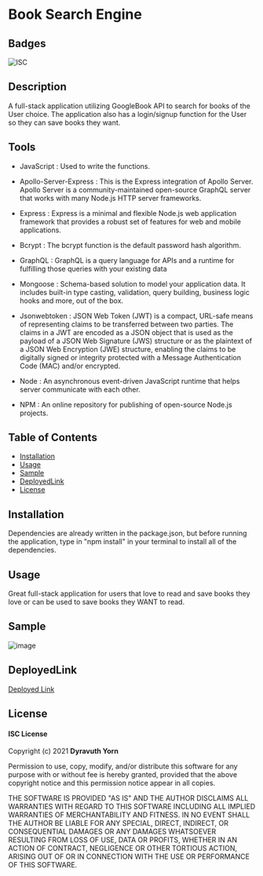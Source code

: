 # Book Search Engine

## Badges

![ISC](https://img.shields.io/badge/license-ISC-success)

## Description

A full-stack application utilizing GoogleBook API to search for books of the User choice. The application also has a login/signup function for the User so they can save books they want.

## Tools

- JavaScript : Used to write the functions.

- Apollo-Server-Express : This is the Express integration of Apollo Server. Apollo Server is a community-maintained open-source GraphQL server that works with many Node.js HTTP server frameworks.

- Express : Express is a minimal and flexible Node.js web application framework that provides a robust set of features for web and mobile applications.

- Bcrypt : The bcrypt function is the default password hash algorithm.

- GraphQL : GraphQL is a query language for APIs and a runtime for fulfilling those queries with your existing data

- Mongoose :  Schema-based solution to model your application data. It includes built-in type casting, validation, query building, business logic hooks and more, out of the box.

- Jsonwebtoken : JSON Web Token (JWT) is a compact, URL-safe means of representing
   claims to be transferred between two parties.  The claims in a JWT
   are encoded as a JSON object that is used as the payload of a JSON
   Web Signature (JWS) structure or as the plaintext of a JSON Web
   Encryption (JWE) structure, enabling the claims to be digitally
   signed or integrity protected with a Message Authentication Code
   (MAC) and/or encrypted.

- Node : An asynchronous event-driven JavaScript runtime that helps server communicate with each other.

- NPM : An online repository for publishing of open-source Node.js projects.

## Table of Contents

- [Installation](#installation)
- [Usage](#usage)
- [Sample](#sample)
- [DeployedLink](#DeployedLink)
- [License](#license)

## Installation

Dependencies are already written in the package.json, but before running the application, type in "npm install" in your terminal to install all of the dependencies.

## Usage

Great full-stack application for users that love to read and save books they love or can be used to save books they WANT to read.

## Sample

![image](https://user-images.githubusercontent.com/79943553/133965187-027c7fd2-e96f-4e72-b6f6-dd8c5a665701.png)


## DeployedLink

[Deployed Link](https://radiant-bayou-90740.herokuapp.com/)

## License

#### ISC License

Copyright (c) 2021 <strong>Dyravuth Yorn</strong>

Permission to use, copy, modify, and/or distribute this software for any purpose with or without fee is hereby granted, provided that the above copyright notice and this permission notice appear in all copies.

THE SOFTWARE IS PROVIDED "AS IS" AND THE AUTHOR DISCLAIMS ALL WARRANTIES WITH REGARD TO THIS SOFTWARE INCLUDING ALL IMPLIED WARRANTIES OF MERCHANTABILITY AND FITNESS. IN NO EVENT SHALL THE AUTHOR BE LIABLE FOR ANY SPECIAL, DIRECT, INDIRECT, OR CONSEQUENTIAL DAMAGES OR ANY DAMAGES WHATSOEVER RESULTING FROM LOSS OF USE, DATA OR PROFITS, WHETHER IN AN ACTION OF CONTRACT, NEGLIGENCE OR OTHER TORTIOUS ACTION, ARISING OUT OF OR IN CONNECTION WITH THE USE OR PERFORMANCE OF THIS SOFTWARE.
